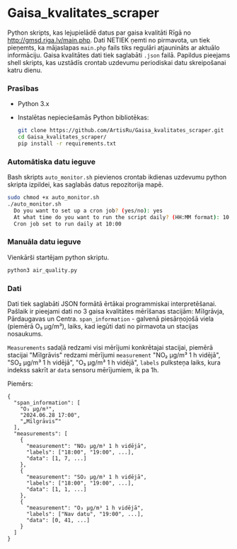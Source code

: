 # Gaisa_kvalitates_scraper
Python skripts, kas lejupielādē datus par gaisa kvalitāti Rīgā no http://gmsd.riga.lv/main.php. Dati NETIEK ņemti no pirmavota, un tiek pieņemts, ka mājaslapas `main.php` fails tiks regulāri atjaunināts ar aktuālo informāciju. Gaisa kvalitātes dati tiek saglabāti `.json` failā. Papildus pieejams shell skripts, kas uzstādīs crontab uzdevumu periodiskai datu skreipošanai katru dienu.

### Prasības
- Python 3.x
- Instalētas nepieciešamās Python bibliotēkas:

  ```bash
  git clone https://github.com/ArtisRu/Gaisa_kvalitates_scraper.git
  cd Gaisa_kvalitates_scraper/
  pip install -r requirements.txt
  ```

### Automātiska datu ieguve
Bash skripts `auto_monitor.sh` pievienos crontab ikdienas uzdevumu python skripta izpildei, kas saglabās datus repozitorija mapē.
  ```bash
  sudo chmod +x auto_monitor.sh
  ./auto_monitor.sh 
    Do you want to set up a cron job? (yes/no): yes
    At what time do you want to run the script daily? (HH:MM format): 10:00
    Cron job set to run daily at 10:00
  ```

### Manuāla datu ieguve
Vienkārši startējam python skriptu.
```bash
python3 air_quality.py
```

### Dati
Dati tiek saglabāti JSON formātā ērtākai programmiskai interpretēšanai. Pašlaik ir pieejami dati no 3 gaisa kvalitātes mērīšanas stacijām: Mīlgrāvja, Pārdaugavas un Centra. 
`span_information` - galvenā piesārņojošā viela (piemērā O₃ µg/m³), laiks, kad iegūti dati no pirmavota un stacijas nosaukums.

`Measurements` sadaļā redzami visi mērījumi konkrētajai stacijai, piemērā stacijai "Mīlgrāvis" redzami mērījumi `measurement` "NO₂ µg/m³ 1 h vidējā", "SO₂ µg/m³ 1 h vidējā", "O₃ µg/m³ 1 h vidējā", `labels` pulksteņa laiks, kura indekss sakrīt ar `data` sensoru mērījumiem, ik pa 1h.

Piemērs:
```
{
  "span_information": [
    "O₃ µg/m³",
    "2024.06.28 17:00",
    "„Mīlgrāvis”"
  ],
  "measurements": [
    {
      "measurement": "NO₂ µg/m³ 1 h vidējā",
      "labels": ["18:00", "19:00", ...],
      "data": [1, 7, ...]
    },
    {
      "measurement": "SO₂ µg/m³ 1 h vidējā",
      "labels": ["18:00", "19:00", ...],
      "data": [1, 1, ...]
    },
    {
      "measurement": "O₃ µg/m³ 1 h vidējā",
      "labels": ["Nav datu", "19:00", ...],
      "data": [0, 41, ...]
    }
  ]
}
```
